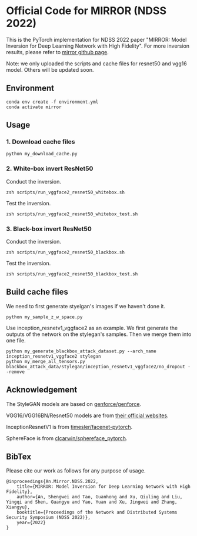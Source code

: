 # Official Code for MIRROR (NDSS 2022)

This is the PyTorch implementation for NDSS 2022 paper "MIRROR: Model Inversion for Deep Learning Network with High Fidelity". For more inversion results, please refer to [mirror github page](https://model-inversion.github.io/mirror/).

Note: we only uploaded the scripts and cache files for resnet50 and vgg16 model. Others will be updated soon.

## Environment

```
conda env create -f environment.yml
conda activate mirror
```

## Usage

### 1. Download cache files

```
python my_download_cache.py
```

### 2. White-box invert ResNet50

Conduct the inversion.

```
zsh scripts/run_vggface2_resnet50_whitebox.sh

```

Test the inversion.

```
zsh scripts/run_vggface2_resnet50_whitebox_test.sh
```

### 3. Black-box invert ResNet50

Conduct the inversion.

```
zsh scripts/run_vggface2_resnet50_blackbox.sh

```

Test the inversion.

```
zsh scripts/run_vggface2_resnet50_blackbox_test.sh
```

## Build cache files

We need to first generate styelgan's images if we haven't done it.

```
python my_sample_z_w_space.py
```

Use inception_resnetv1_vggface2 as an example. We first generate the outputs of the network on the stylegan's samples. Then we merge them into one file.

```
python my_generate_blackbox_attack_dataset.py --arch_name inception_resnetv1_vggface2 stylegan
python my_merge_all_tensors.py blackbox_attack_data/stylegan/inception_resnetv1_vggface2/no_dropout --remove
```

## Acknowledgement

The StyleGAN models are based on [genforce/genforce](https://github.com/genforce/genforce).

VGG16/VGG16BN/Resnet50 models are from [their official websites](https://www.robots.ox.ac.uk/~albanie/pytorch-models.html).

InceptionResnetV1 is from [timesler/facenet-pytorch](https://github.com/timesler/facenet-pytorch).

SphereFace is from [clcarwin/sphereface_pytorch](https://github.com/clcarwin/sphereface_pytorch).


## BibTex
Please cite our work as follows for any purpose of usage.

```
@inproceedings{An.Mirror.NDSS.2022,
    title={MIRROR: Model Inversion for Deep Learning Network with High Fidelity},
    author={An, Shengwei and Tao, Guanhong and Xu, Qiuling and Liu, Yingqi and Shen, Guangyu and Yao, Yuan and Xu, Jingwei and Zhang, Xiangyu},
    booktitle={Proceedings of the Network and Distributed Systems Security Symposium (NDSS 2022)},
    year={2022}
}
```
